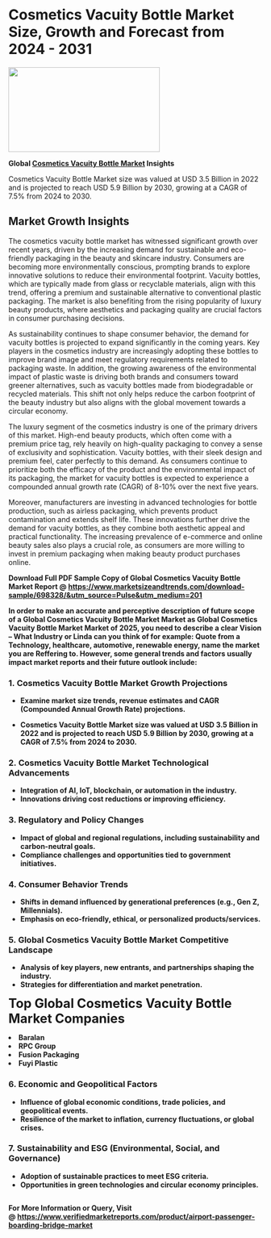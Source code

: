 <H1>Cosmetics Vacuity Bottle Market Size, Growth and Forecast from 2024 - 2031</H1><img class="aligncenter size-medium wp-image-584254" src="https://thirdeyenews.in/wp-content/uploads/2024/09/Global-Market-Research-300x168.jpeg" alt="" width="300" height="168" /><p><strong>Global&nbsp;<a href="https://www.marketsizeandtrends.com/download-sample/698328/&amp;utm_source=Pulse&amp;utm_medium=201">Cosmetics Vacuity Bottle Market</a> Insights</strong></p><p>Cosmetics Vacuity Bottle Market size was valued at USD 3.5 Billion in 2022 and is projected to reach USD 5.9 Billion by 2030, growing at a CAGR of 7.5% from 2024 to 2030.</p><p><h2>Market Growth Insights</h2> <p>The cosmetics vacuity bottle market has witnessed significant growth over recent years, driven by the increasing demand for sustainable and eco-friendly packaging in the beauty and skincare industry. Consumers are becoming more environmentally conscious, prompting brands to explore innovative solutions to reduce their environmental footprint. Vacuity bottles, which are typically made from glass or recyclable materials, align with this trend, offering a premium and sustainable alternative to conventional plastic packaging. The market is also benefiting from the rising popularity of luxury beauty products, where aesthetics and packaging quality are crucial factors in consumer purchasing decisions.</p> <p><strong></strong></p> <p>As sustainability continues to shape consumer behavior, the demand for vacuity bottles is projected to expand significantly in the coming years. Key players in the cosmetics industry are increasingly adopting these bottles to improve brand image and meet regulatory requirements related to packaging waste. In addition, the growing awareness of the environmental impact of plastic waste is driving both brands and consumers toward greener alternatives, such as vacuity bottles made from biodegradable or recycled materials. This shift not only helps reduce the carbon footprint of the beauty industry but also aligns with the global movement towards a circular economy.</p> <p>The luxury segment of the cosmetics industry is one of the primary drivers of this market. High-end beauty products, which often come with a premium price tag, rely heavily on high-quality packaging to convey a sense of exclusivity and sophistication. Vacuity bottles, with their sleek design and premium feel, cater perfectly to this demand. As consumers continue to prioritize both the efficacy of the product and the environmental impact of its packaging, the market for vacuity bottles is expected to experience a compounded annual growth rate (CAGR) of 8-10% over the next five years.</p> <p>Moreover, manufacturers are investing in advanced technologies for bottle production, such as airless packaging, which prevents product contamination and extends shelf life. These innovations further drive the demand for vacuity bottles, as they combine both aesthetic appeal and practical functionality. The increasing prevalence of e-commerce and online beauty sales also plays a crucial role, as consumers are more willing to invest in premium packaging when making beauty product purchases online.</p> <p><strong></p><p><span class=""><strong>Download Full PDF Sample Copy of Global Cosmetics Vacuity Bottle Market Report</strong> @ <a href="https://www.marketsizeandtrends.com/download-sample/698328/&amp;utm_source=Pulse&amp;utm_medium=201" target="_blank">https://www.marketsizeandtrends.com/download-sample/698328/&amp;utm_source=Pulse&amp;utm_medium=201</a></span></p><p>In order to make an accurate and perceptive description of future scope of a Global&nbsp;Cosmetics Vacuity Bottle Market Market as Global&nbsp;Cosmetics Vacuity Bottle Market Market of 2025, you need to describe a clear Vision &ndash; What Industry or Linda can you think of for example: Quote from a Technology, healthcare, automotive, renewable energy, name the market you are Reffering to. However, some general trends and factors usually impact market reports and their future outlook include:</p><h3>1.&nbsp;<strong>Cosmetics Vacuity Bottle Market Growth Projections</strong></h3><ul><li>Examine market size trends, revenue estimates and CAGR (Compounded Annual Growth Rate) projections.</li><li><p>Cosmetics Vacuity Bottle Market size was valued at USD 3.5 Billion in 2022 and is projected to reach USD 5.9 Billion by 2030, growing at a CAGR of 7.5% from 2024 to 2030.</p></li></ul><h3>2.&nbsp;<strong>Cosmetics Vacuity Bottle Market Technological Advancements</strong></h3><ul><li>Integration of AI, IoT, blockchain, or automation in the industry.</li><li>Innovations driving cost reductions or improving efficiency.</li></ul><h3>3.&nbsp;<strong>Regulatory and Policy Changes</strong></h3><ul><li>Impact of global and regional regulations, including sustainability and carbon-neutral goals.</li><li>Compliance challenges and opportunities tied to government initiatives.</li></ul><h3>4.&nbsp;<strong>Consumer Behavior Trends</strong></h3><ul><li>Shifts in demand influenced by generational preferences (e.g., Gen Z, Millennials).</li><li>Emphasis on eco-friendly, ethical, or personalized products/services.</li></ul><h3>5.&nbsp;<strong>Global Cosmetics Vacuity Bottle Market Competitive Landscape</strong></h3><ul><li>Analysis of key players, new entrants, and partnerships shaping the industry.</li><li>Strategies for differentiation and market penetration.</li></ul><p data-pm-slice="1 1 []"><span style="color: inherit; font-family: inherit; font-size: 25px;">Top Global Cosmetics Vacuity Bottle Market Companies</span></p><div class="" data-test-id=""><p><li>Baralan</li><li> RPC Group</li><li> Fusion Packaging</li><li> Fuyi Plastic</li></p></div><h3>6.&nbsp;<strong>Economic and Geopolitical Factors</strong></h3><ul><li>Influence of global economic conditions, trade policies, and geopolitical events.</li><li>Resilience of the market to inflation, currency fluctuations, or global crises.</li></ul><h3>7.&nbsp;<strong>Sustainability and ESG (Environmental, Social, and Governance)</strong></h3><ul><li>Adoption of sustainable practices to meet ESG criteria.</li><li>Opportunities in green technologies and circular economy principles.</li></ul><h2><strong style="font-size: 14px;">For More Information or Query, Visit @&nbsp;</strong><a style="background-color: #ffffff; font-size: 14px;" href="https://www.marketsizeandtrends.com/report/cosmetics-vacuity-bottle-market/" target="_blank">https://www.verifiedmarketreports.com/product/airport-passenger-boarding-bridge-market</a></h2>
